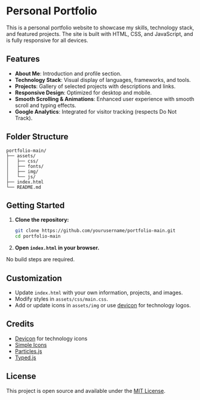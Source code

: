# Personal Portfolio

This is a personal portfolio website to showcase my skills, technology stack, and featured projects. The site is built with HTML, CSS, and JavaScript, and is fully responsive for all devices.

## Features

- **About Me**: Introduction and profile section.
- **Technology Stack**: Visual display of languages, frameworks, and tools.
- **Projects**: Gallery of selected projects with descriptions and links.
- **Responsive Design**: Optimized for desktop and mobile.
- **Smooth Scrolling & Animations**: Enhanced user experience with smooth scroll and typing effects.
- **Google Analytics**: Integrated for visitor tracking (respects Do Not Track).

## Folder Structure

```
portfolio-main/
├── assets/
│   ├── css/
│   ├── fonts/
│   ├── img/
│   └── js/
├── index.html
└── README.md
```

## Getting Started

1. **Clone the repository:**
   ```sh
   git clone https://github.com/yourusername/portfolio-main.git
   cd portfolio-main
   ```

2. **Open `index.html` in your browser.**

No build steps are required.

## Customization

- Update `index.html` with your own information, projects, and images.
- Modify styles in `assets/css/main.css`.
- Add or update icons in `assets/img` or use [devicon](https://devicon.dev/) for technology logos.

## Credits

- [Devicon](https://devicon.dev/) for technology icons
- [Simple Icons](https://simpleicons.org/)
- [Particles.js](https://vincentgarreau.com/particles.js/)
- [Typed.js](https://mattboldt.com/demos/typed-js/)

## License

This project is open source and available under the [MIT License](LICENSE).

